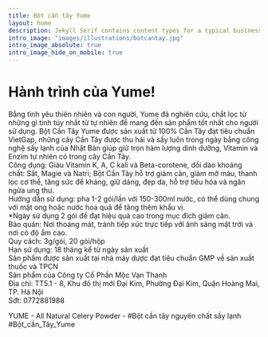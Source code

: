 ```yaml
---
title: Bột cần tây Yume
layout: home
description: Jekyll Serif contains content types for a typical business website. The theme is fully responsive, blazing fast and artfully illustrated.
intro_image: "images/illustrations/botcantay.jpg"
intro_image_absolute: true
intro_image_hide_on_mobile: true
---
```


# Hành trình của Yume!

Bằng tình yêu thiên nhiên và con người, Yume đã nghiên cứu, chắt lọc từ những gì tinh túy nhất từ tự nhiên để mang đến sản phẩm tốt nhất cho người sử dụng.
Bột Cần Tây Yume được sản xuất từ 100% Cần Tây đạt tiêu chuẩn VietGap, những cây Cần Tây được thu hái và sấy luôn trong ngày bằng công nghệ sấy lạnh của Nhật Bản giúp giữ trọn hàm lượng dinh dưỡng, Vitamin và Enzim tự nhiên có trong cây Cần Tây.  
Công dụng: Giàu Vitamin K, A, C kali và Beta-corotene, dồi dào khoáng chất: Sắt, Magie và Natri; Bột Cần Tây hỗ trợ giảm cân, giảm mỡ máu, thanh lọc cơ thể, tăng sức đề kháng, giữ dáng, đẹp da, hỗ trợ tiêu hóa và ngăn ngừa ung thư.  
Hướng dẫn sử dụng: pha 1-2 gói/lần với 150-300ml nước, có thể dùng chung với mật ong hoặc nước hoa quả để tăng thêm khẩu vị.  
*Ngày sử dụng 2 gói để đạt hiệu quả cao trong mục đích giảm cân.  
Bảo quản: Nơi thoáng mát, tránh tiếp xúc trực tiếp với ánh sáng mặt trời và nơi có độ ẩm cao.  
Quy cách: 3g/gói, 20 gói/hộp  
Hạn sử dụng: 18 tháng kể từ ngày sản xuất  
Sản phẩm được sản xuất tại nhà máy dược đạt tiêu chuẩn GMP về sản xuất thuốc và TPCN  
Sản phẩm của Công ty Cổ Phần Mộc Vạn Thanh  
Địa chỉ: TT5.1 - 8, Khu đô thị mới Đại Kim, Phường Đại Kim, Quận Hoàng Mai, TP. Hà Nội  
Sđt: 0772881988  
  
YUME - All Natural Celery Powder - #Bột cần tây nguyên chất sấy lạnh #Bột_cần_Tây_Yume
